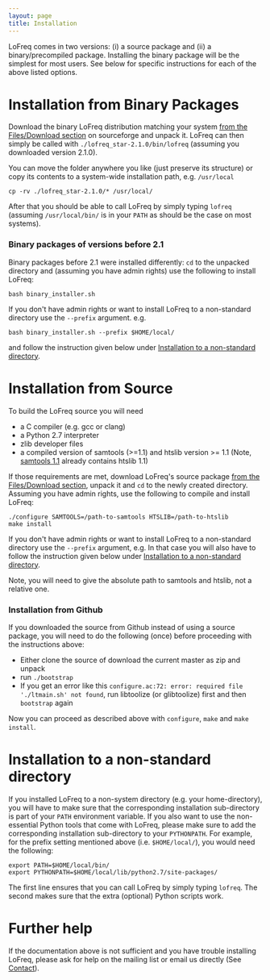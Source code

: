 ```yaml
---
layout: page
title: Installation
---
```



LoFreq comes in two versions: (i) a source package and (ii) a
binary/precompiled package.
Installing the binary package will be the simplest for most users. See below for
specific instructions for each of the above listed options.

# Installation from Binary Packages

Download the binary LoFreq distribution matching your system
[from the Files/Download section](https://sourceforge.net/projects/lofreq/files/)
on sourceforge and unpack it. LoFreq can then simply be called with
`./lofreq_star-2.1.0/bin/lofreq` (assuming you downloaded
version 2.1.0).

You can move the folder anywhere you like (just
preserve its structure) or copy its contents to a system-wide
installation path, e.g. `/usr/local`

    cp -rv ./lofreq_star-2.1.0/* /usr/local/

After that you should be able to call LoFreq by simply typing `lofreq`
(assuming `/usr/local/bin/` is in your `PATH` as should be the case on
most systems).




### Binary packages of versions before 2.1

Binary packages before 2.1 were installed differently: `cd` to the
unpacked directory and (assuming you have admin rights) use the
following to install LoFreq:

    bash binary_installer.sh 

If you don't have admin rights or want to install LoFreq to a non-standard directory use the `--prefix` argument. e.g.

    bash binary_installer.sh --prefix $HOME/local/

and follow the instruction given below under
[Installation to a non-standard directory](#prefix).

# Installation from Source


To build the LoFreq source you will need

- a C compiler (e.g. gcc or clang)
- a Python 2.7 interpreter
- zlib developer files
- a compiled version of samtools (>=1.1) and htslib version >= 1.1
  (Note, [samtools 1.1](http://sourceforge.net/projects/samtools/files/samtools/1.1/samtools-1.1.tar.bz2/download)
  already contains htslib 1.1)

If those requirements are met, download LoFreq's source package
[from the Files/Download section](https://sourceforge.net/projects/lofreq/files/),
unpack it and `cd` to the newly created directory. Assuming you have
admin rights, use the following to compile and install LoFreq:

    ./configure SAMTOOLS=/path-to-samtools HTSLIB=/path-to-htslib
    make install

If you don't have admin rights or want to install LoFreq to a
non-standard directory use the `--prefix` argument, e.g. In that case
you will also have to follow the instruction given below under
[Installation to a non-standard directory](#prefix).

Note, you will need to give the absolute path to samtools and htslib,
not a relative one.

### Installation from Github


If you downloaded the source from Github instead of using a source
package, you will need to do the following (once) before proceeding with the
instructions above:

- Either clone the source of download the current master as zip and
  unpack
- run `./bootstrap`
- If you get an error like this `configure.ac:72: error: required file
'./ltmain.sh' not found`, 
run libtoolize (or glibtoolize) first and then `bootstrap` again

Now you can proceed as described above with `configure`, `make` and `make install`.


 
# <a name="prefix">Installation to a non-standard directory</a>

If you installed LoFreq to a non-system directory (e.g. your
home-directory), you will have to make sure that the corresponding
installation sub-directory is part of your `PATH` environment
variable. If you also want to use the non-essential Python tools that
come with LoFreq, please make sure to add the corresponding
installation sub-directory to your `PYTHONPATH`. For example, for the
prefix setting mentioned above (i.e. `$HOME/local/`), you would need the
following:

    export PATH=$HOME/local/bin/
    export PYTHONPATH=$HOME/local/lib/python2.7/site-packages/

The first line ensures that you can call LoFreq by simply typing
`lofreq`. The second makes sure that the extra (optional) Python
scripts work.

# Further help

If the documentation above is not sufficient and you have trouble
installing LoFreq, please ask for help on the mailing list or email us
directly (See <a href="{{ site.baseurl }}/contact">Contact</a>).

